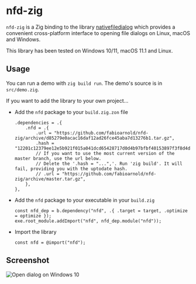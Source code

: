 # nfd-zig

`nfd-zig` is a Zig binding to the library [nativefiledialog](https://github.com/mlabbe/nativefiledialog) which provides a convenient cross-platform interface to opening file dialogs on Linux, macOS and Windows.

This library has been tested on Windows 10/11, macOS 11.1 and Linux.

## Usage

You can run a demo with `zig build run`. The demo's source is in `src/demo.zig`.

If you want to add the library to your own project...

- Add the `nfd` package to your `build.zig.zon` file
  ```zig
  .dependencies = .{
      .nfd = .{
          .url = "https://github.com/fabioarnold/nfd-zig/archive/d85279e0acac16daf12ad26fce45aba7d13276b1.tar.gz",
          .hash = "12201c12379ee12e5b921f015a041dcd65428717d0d4b97bfbf40153897f3f8d4dc1",
          // If you want to use the most current version of the master branch, use the url below.
          // Delete the '.hash = "...",'. Run 'zig build'. It will fail, providing you with the uptodate hash.
          // .url = "https://github.com/fabioarnold/nfd-zig/archive/master.tar.gz",
      },
  },
  ```
- Add the `nfd` package to your executable in your `build.zig`
  ```zig
  const nfd_dep = b.dependency("nfd", .{ .target = target, .optimize = optimize });
  exe.root_module.addImport("nfd", nfd_dep.module("nfd"));
  ```
- Import the library
  ```zig
  const nfd = @import("nfd");
  ```

## Screenshot

![Open dialog on Windows 10](https://raw.githubusercontent.com/mlabbe/nativefiledialog/67345b80ebb429ecc2aeda94c478b3bcc5f7888e/screens/open_win.png)
